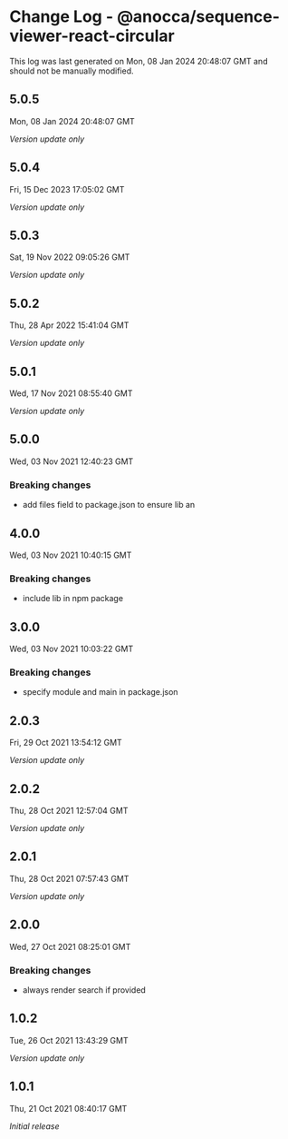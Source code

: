 # Change Log - @anocca/sequence-viewer-react-circular

This log was last generated on Mon, 08 Jan 2024 20:48:07 GMT and should not be manually modified.

## 5.0.5
Mon, 08 Jan 2024 20:48:07 GMT

_Version update only_

## 5.0.4
Fri, 15 Dec 2023 17:05:02 GMT

_Version update only_

## 5.0.3
Sat, 19 Nov 2022 09:05:26 GMT

_Version update only_

## 5.0.2
Thu, 28 Apr 2022 15:41:04 GMT

_Version update only_

## 5.0.1
Wed, 17 Nov 2021 08:55:40 GMT

_Version update only_

## 5.0.0
Wed, 03 Nov 2021 12:40:23 GMT

### Breaking changes

- add files field to package.json to ensure lib an

## 4.0.0
Wed, 03 Nov 2021 10:40:15 GMT

### Breaking changes

- include lib in npm package

## 3.0.0
Wed, 03 Nov 2021 10:03:22 GMT

### Breaking changes

- specify module and main in package.json

## 2.0.3
Fri, 29 Oct 2021 13:54:12 GMT

_Version update only_

## 2.0.2
Thu, 28 Oct 2021 12:57:04 GMT

_Version update only_

## 2.0.1
Thu, 28 Oct 2021 07:57:43 GMT

_Version update only_

## 2.0.0
Wed, 27 Oct 2021 08:25:01 GMT

### Breaking changes

- always render search if provided

## 1.0.2
Tue, 26 Oct 2021 13:43:29 GMT

_Version update only_

## 1.0.1
Thu, 21 Oct 2021 08:40:17 GMT

_Initial release_

